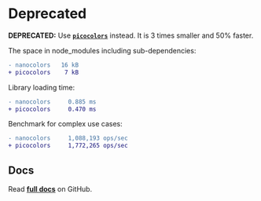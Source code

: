 # Deprecated

**DEPRECATED:** Use
**[`picocolors`](https://github.com/alexeyraspopov/picocolors)** instead.
It is 3 times smaller and 50% faster.

The space in node_modules including sub-dependencies:

```diff
- nanocolors   16 kB
+ picocolors    7 kB
```

Library loading time:

```diff
- nanocolors     0.885 ms
+ picocolors     0.470 ms
```

Benchmark for complex use cases:

```diff
- nanocolors     1,088,193 ops/sec
+ picocolors     1,772,265 ops/sec
```

## Docs
Read **[full docs](https://github.com/ai/nanocolors#readme)** on GitHub.
